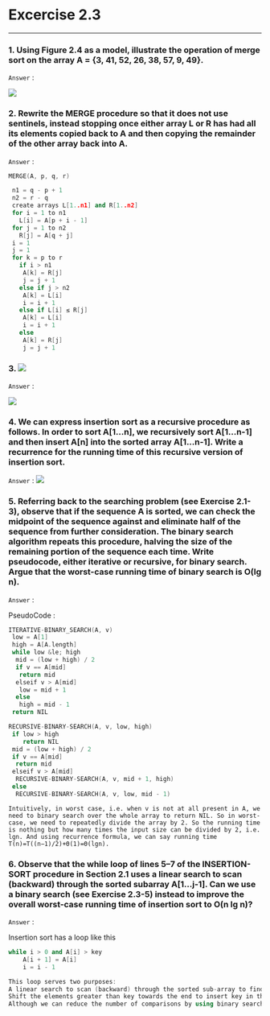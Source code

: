 # Excercise 2.3

---

### 1. Using Figure 2.4 as a model, illustrate the operation of merge sort on the array A = {3, 41, 52, 26, 38, 57, 9, 49}.

`Answer` :

![](https://github.com/gzc/CLRS/raw/master/C02-Getting-Started/repo/s3/1.png)

### 2. Rewrite the MERGE procedure so that it does not use sentinels, instead stopping once either array L or R has had all its elements copied back to A and then copying the remainder of the other array back into A.

`Answer` :

```cpp
MERGE(A, p, q, r)

 n1 = q - p + 1
 n2 = r - q
 create arrays L[1..n1] and R[1..n2]
 for i = 1 to n1
   L[i] = A[p + i - 1]
 for j = 1 to n2
   R[j] = A[q + j]
 i = 1
 j = 1
 for k = p to r
   if i > n1
    A[k] = R[j]
    j = j + 1
   else if j > n2
    A[k] = L[i]
    i = i + 1
   else if L[i] ≤ R[j]
    A[k] = L[i]
    i = i + 1
   else
    A[k] = R[j]
    j = j + 1
```

### 3. ![](https://i.ibb.co/xfvDzx4/my-basic-app.png)

`Answer` :

![](https://i.ibb.co/NWXmtnJ/my-basic-app.png)

### 4. We can express insertion sort as a recursive procedure as follows. In order to sort A[1...n], we recursively sort A[1...n-1] and then insert A[n] into the sorted array A[1...n-1]. Write a recurrence for the running time of this recursive version of insertion sort.

`Answer` :
![](https://i.ibb.co/mykT6WX/my-basic-app.png)

### 5. Referring back to the searching problem (see Exercise 2.1-3), observe that if the sequence A is sorted, we can check the midpoint of the sequence against and eliminate half of the sequence from further consideration. The binary search algorithm repeats this procedure, halving the size of the remaining portion of the sequence each time. Write pseudocode, either iterative or recursive, for binary search. Argue that the worst-case running time of binary search is O(lg n).

`Answer` :

PseudoCode :

```cpp
ITERATIVE-BINARY_SEARCH(A, v)
 low = A[1]
 high = A[A.length]
 while low &le; high
  mid = (low + high) / 2
  if v == A[mid]
   return mid
  elseif v > A[mid]
   low = mid + 1
  else
   high = mid - 1
 return NIL
```

```cpp
RECURSIVE-BINARY-SEARCH(A, v, low, high)
 if low > high
    return NIL
 mid = (low + high) / 2
 if v == A[mid]
  return mid
 elseif v > A[mid]
  RECURSIVE-BINARY-SEARCH(A, v, mid + 1, high)
 else
  RECURSIVE-BINARY-SEARCH(A, v, low, mid - 1)
```

`Intuitively, in worst case, i.e. when v is not at all present in A, we need to binary search over the whole array to return NIL. So in worst-case, we need to repeatedly divide the array by 2. So the running time is nothing but how many times the input size can be divided by 2, i.e. lgn. And using recurrence formula, we can say running time T(n)=T((n−1)/2)+Θ(1)=Θ(lgn).`

### 6. Observe that the while loop of lines 5–7 of the INSERTION-SORT procedure in Section 2.1 uses a linear search to scan (backward) through the sorted subarray A[1...j-1]. Can we use a binary search (see Exercise 2.3-5) instead to improve the overall worst-case running time of insertion sort to O(n lg n)?

`Answer` :

Insertion sort has a loop like this

```cpp
while i > 0 and A[i] > key
    A[i + 1] = A[i]
    i = i - 1
```

```cpp
This loop serves two purposes:
A linear search to scan (backward) through the sorted sub-array to find the proper position for key.
Shift the elements greater than key towards the end to insert key in the proper position.
Although we can reduce the number of comparisons by using binary search to accomplish purpose 1, we still need to shift all the elements greater than key towards the end of the array to insert key. And this shifting of elements runs at Θ(n) time, even in average case (as we need to shift half of the elements). So, the overall worst-case running time of insertion sort will still be Θ(n2).
```
